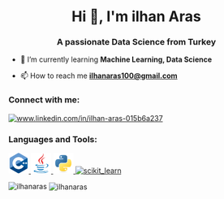 <h1 align="center">Hi 👋, I'm ilhan Aras</h1>
<h3 align="center">A passionate Data Science from Turkey</h3>

- 🌱 I’m currently learning **Machine Learning, Data Science**

- 📫 How to reach me **ilhanaras100@gmail.com**

<h3 align="left">Connect with me:</h3>
<p align="left">
<a href="https://linkedin.com/in/www.linkedin.com/in/ilhan-aras-015b6a237" target="blank"><img align="center" src="https://raw.githubusercontent.com/rahuldkjain/github-profile-readme-generator/master/src/images/icons/Social/linked-in-alt.svg" alt="www.linkedin.com/in/ilhan-aras-015b6a237" height="30" width="40" /></a>
</p>

<h3 align="left">Languages and Tools:</h3>
<p align="left"> <a href="https://www.w3schools.com/cpp/" target="_blank" rel="noreferrer"> <img src="https://raw.githubusercontent.com/devicons/devicon/master/icons/cplusplus/cplusplus-original.svg" alt="cplusplus" width="40" height="40"/> </a> <a href="https://www.java.com" target="_blank" rel="noreferrer"> <img src="https://raw.githubusercontent.com/devicons/devicon/master/icons/java/java-original.svg" alt="java" width="40" height="40"/> </a> <a href="https://www.python.org" target="_blank" rel="noreferrer"> <img src="https://raw.githubusercontent.com/devicons/devicon/master/icons/python/python-original.svg" alt="python" width="40" height="40"/> </a> <a href="https://scikit-learn.org/" target="_blank" rel="noreferrer"> <img src="https://upload.wikimedia.org/wikipedia/commons/0/05/Scikit_learn_logo_small.svg" alt="scikit_learn" width="40" height="40"/> </a> </p>

<p><img align="left" src="https://github-readme-stats.vercel.app/api/top-langs?username=ilhanaras&show_icons=true&locale=en&layout=compact" alt="ilhanaras" /></p>

<p>&nbsp;<img align="center" src="https://github-readme-stats.vercel.app/api?username=ilhanaras&show_icons=true&locale=en" alt="ilhanaras" /></p>
